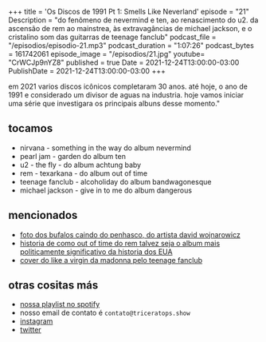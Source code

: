 +++
title = 'Os Discos de 1991 Pt 1: Smells Like Neverland'
episode = "21"
Description = "do fenômeno de nevermind e ten, ao renascimento do u2. da ascensão de rem ao mainstrea, às extravagâncias de michael jackson, e o cristalino som das guitarras de teenage fanclub"
podcast_file = "/episodios/episodio-21.mp3"
podcast_duration = "1:07:26"
podcast_bytes = 161742061
episode_image = "/episodios/21.jpg"
youtube= "CrWCJp9nYZ8"
published = true
Date = 2021-12-24T13:00:00-03:00
PublishDate = 2021-12-24T13:00:00-03:00
+++

em 2021 varios discos icônicos completaram 30 anos. até hoje, o ano de 1991 e considerado um divisor de aguas na industria. hoje vamos iniciar uma série que investigara os principais albuns desse momento."

## tocamos
* nirvana - something in the way do album nevermind
* pearl jam - garden do album ten
* u2 - the fly - do album achtung baby
* rem - texarkana - do album out of time
* teenage fanclub - alcoholiday do album bandwagonesque
* michael jackson - give in to me do album dangerous

## mencionados
* [foto dos bufalos caindo do penhasco, do artista david wojnarowicz](https://benton.uconn.edu/wp-content/uploads/sites/2454/2020/10/2002.22_Wojnarowicz.jpg)
* [historia de como out of time do rem talvez seja o album mais politicamente significativo da historia dos EUA](https://99percentinvisible.org/episode/longbox/)
* [cover do like a virgin da madonna pelo teenage fanclub](https://www.youtube.com/watch?v=3qXELQqLTF0)

## otras cositas más
* [nossa playlist no spotify](https://open.spotify.com/playlist/0UiztKuga6LmTAxWTsUQdw?si=fb96026bc1994d90)
* nosso email de contato é `contato@triceratops.show`
* [instagram](https://www.instagram.com/triceratops.show/)
* [twitter](https://twitter.com/TriceratopsShow/)
